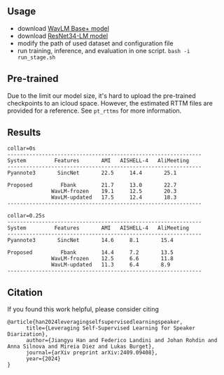 ## Usage
- download [WavLM Base+ model](https://github.com/microsoft/unilm/blob/master/wavlm/README.md)
- download [ResNet34-LM model](https://huggingface.co/pyannote/wespeaker-voxceleb-resnet34-LM)
- modify the path of used dataset and configuration file
- run training, inference, and evaluation in one script. `bash -i run_stage.sh`

## Pre-trained
Due to the limit our model size, it's hard to upload the pre-trained checkpoints to an icloud space. However, the estimated RTTM files are provided for a reference. See `pt_rttms` for more information.

## Results
```
collar=0s                           
--------------------------------------------------------------
System         Features       AMI   AISHELL-4   AliMeeting         
--------------------------------------------------------------
Pyannote3       SincNet       22.5     14.4       25.1

Proposed         Fbank        21.7     13.0       22.7
              WavLM-frozen    19.1     12.5       20.3
              WavLM-updated   17.5     12.4       18.3
--------------------------------------------------------------

collar=0.25s 
--------------------------------------------------------------
System         Features       AMI   AISHELL-4   AliMeeting         
--------------------------------------------------------------
Pyannote3       SincNet       14.6     8.1       15.4

Proposed         Fbank        14.4     7.2       13.5
              WavLM-frozen    12.5     6.6       11.8
              WavLM-updated   11.3     6.4       8.9
--------------------------------------------------------------
```

## Citation
If you found this work helpful, please consider citing
```
@article{han2024leveragingselfsupervisedlearningspeaker,
      title={Leveraging Self-Supervised Learning for Speaker Diarization}, 
      author={Jiangyu Han and Federico Landini and Johan Rohdin and Anna Silnova and Mireia Diez and Lukas Burget},
      journal={arXiv preprint arXiv:2409.09408},
      year={2024}
}
```